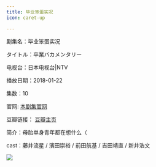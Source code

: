 ```yaml
---
title: 毕业笨蛋实况
icon: caret-up

---
```


剧集名：毕业笨蛋实况

タイトル：卒業バカメンタリー

电视台：日本电视台|NTV

播放日期：2018-01-22

集数：10

官网: [本剧集官网](https://www.ntv.co.jp/bakamen/)

豆瓣链接： [豆瓣主页](https://movie.douban.com/subject/27191438/)


简介：母胎单身青年都在想什么（ ​​​​

cast：藤井流星 / 濱田崇裕 / 前田航基 / 吉田靖直 / 新井浩文

![](https://listpic.tsgsanjiao.com/2018/2018bybdsk.jpg)